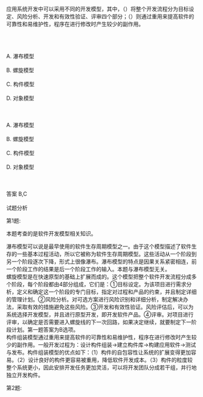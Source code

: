 <div class="detail lh2"><p>应用系统开发中可以采用不同的开发模型，其中，（）将整个开发流程分为目标设定、风险分析、开发和有效性验证、评审四个部分；（）则通过重用来提高软件的可靠性和易维护性，程序在进行修改时产生较少的副作用。<br/><br/></p><br/><br/>A. 瀑布模型<br/><br/>B. 螺旋模型<br/><br/>C. 构件模型<br/><br/>D. 对象模型<br/><br/><br/><br/>A. 瀑布模型<br/><br/>B. 螺旋模型<br/><br/>C. 构件模型<br/><br/>D. 对象模型<br/><br/><br/><br/>答案 B,C<br/><br/>试题分析<br/><p>第1题:</p><p>本题考查的是软件开发模型相关知识。</p><p>瀑布模型可以说是最早使用的软件生存周期模型之一。由于这个模型描述了软件生存的一些基本过程活动，所以它被称为软件生存周期模型。这些活动从一个阶段到另一个阶段逐次下降，形式上很像瀑布。瀑布模型的特点是因果关系紧密相连，前一个阶段工作的结果是后一个阶段工作的输入。本题与瀑布模型无关。<br/>螺旋模型是在快速原型的基础上扩展而成的。这个模型把整个软件开发流程分成多个阶段，每个阶段都由4部分组成，它们是：①目标设定。为该项目进行需求分析，定义和确定这一个阶段的专门目标，指定对过程和产品的约束，并且制定详细的管理计划。②风险分析。对可选方案进行风险识别和详细分析，制定解决办法，采取有效的措施避免这些风险。③开发和有效性验证。风险评估后，可以为系统选择开发模型，并且进行原型开发，即开发软件产品。④评审。对项目进行评审，以确定是否需要进入螺旋线的下一次回路，如果决定继续，就要制定下一阶段计划。第一题答案为B选项。<br/>构件组装模型通过重用来提高软件的可靠性和易维护性，程序在进行修改时产生较少的副作用。一般开发过程为：设计构件组装-&gt;建立构件库-&gt;构建应用软件-&gt;测试与发布。构件组装模型的优点如下：（1）构件的自包容性让系统的扩展变得更加容易。（2）设计良好的构件更容易被重用，降低软件开发成本。（3）构件的粒度较整个系统更小，因此安排开发任务更加灵活，可以将开发团队分成若干组，并行地独立开发构件。<br/></p><p>第2题:</p><p><br/></p></div>
